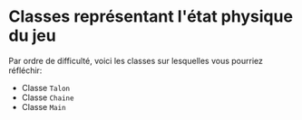 # Classes représentant l'état physique du jeu

Par ordre de difficulté, voici les classes sur lesquelles vous pourriez réfléchir:
- Classe `Talon`
- Classe `Chaine`
- Classe `Main`
